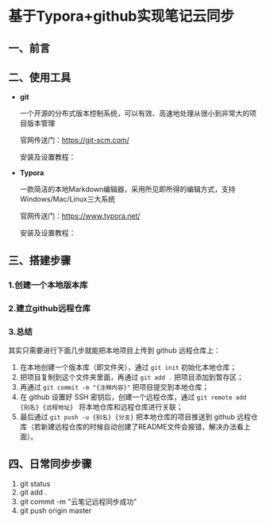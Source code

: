 # 基于Typora+github实现笔记云同步

## 一、前言

> 
>

## 二、使用工具

- **git**

  一个开源的分布式版本控制系统，可以有效、高速地处理从很小到非常大的项目版本管理

  官网传送门：https://git-scm.com/

  安装及设置教程：

- **Typora**

  一款简洁的本地Markdown编辑器，采用所见即所得的编辑方式，支持Windows/Mac/Linux三大系统

  官网传送门：https://www.typora.net/

  安装及设置教程：

## 三、搭建步骤

### 1.创建一个本地版本库

> 

### 2.建立github远程仓库

> 

### 3.总结

其实只需要进行下面几步就能把本地项目上传到 github 远程仓库上：

1. 在本地创建一个版本库（即文件夹），通过 `git init` 初始化本地仓库；
2. 把项目复制到这个文件夹里面，再通过 `git add .` 把项目添加到暂存区；
3. 再通过 `git commit -m "{注释内容}"` 把项目提交到本地仓库；
4. 在 github 设置好 SSH 密钥后，创建一个远程仓库，通过 `git remote add {别名} {远程地址} ` 将本地仓库和远程仓库进行关联；
5. 最后通过 `git push -u {别名} {分支}` 把本地仓库的项目推送到 github 远程仓库（若新建远程仓库的时候自动创建了README文件会报错，解决办法看上面）。

## 四、日常同步步骤

1. git status
2. git add .
3. git commit -m "云笔记远程同步成功"
4. git push origin master
